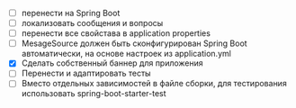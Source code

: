 - [ ] перенести на Spring Boot
- [ ] локализовать сообщения и вопросы
- [ ] перенести все свойстава в application properties
- [ ] MesageSource должен быть сконфигурирован Spring Boot автоматически, на основе настроек из application.yml
- [x] Сделать собственный баннер для приложения
- [ ] Перенести и адаптировать тесты
- [ ] Вместо отдельных зависимостей в файле сборки, для тестирования использовать spring-boot-starter-test